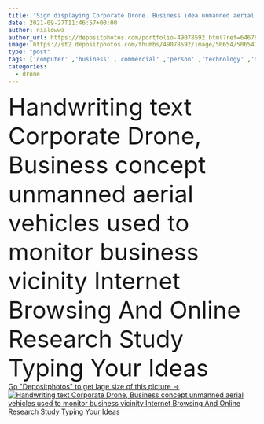 ```yaml
---
title: 'Sign displaying Corporate Drone. Business idea unmanned aerial vehicles used to monitor business vicinity Internet Browsing And Online Research Study Typing Your Ideas'
date: 2021-09-27T11:46:57+00:00
author: nialowwa
author_url: https://depositphotos.com/portfolio-49078592.html?ref=64678756
image: https://st2.depositphotos.com/thumbs/49078592/image/50654/506541958/api_thumb_450.jpg?forcejpeg=true
type: "post"
tags: ['computer' ,'business' ,'commercial' ,'person' ,'technology' ,'dark' ,'modern' ,'architecture' ,'center' ,'city' ,'corporate' ,'display' ,'screen' ,'operator' ,'working' ,'global' ,'data' ,'professional' ,'room' ,'information' ,'security' ,'secret' ,'navigation' ,'system' ,'military' ,'watching' ,'plan' ,'control' ,'surveillance' ,'guide' ,'government' ,'facility' ,'aviation' ,'Pilot' ,'mission' ,'monitoring' ,'gps' ,'operation' ,'enterprise' ,'controller' ,'specialist' ,'talent' ,'agency' ,'monitors' ,'drone' ]
categories: 
  - drone
---
```

<div aling="center">
            <font size="60"> Handwriting text Corporate Drone, Business concept unmanned aerial vehicles used to monitor business vicinity Internet Browsing And Online Research Study Typing Your Ideas</font>   
</div>
<div>
    <a href='https://st2.depositphotos.com/thumbs/49078592/image/50654/506541958/api_thumb_450.jpg?forcejpeg=true?ref=64678756' target=_blank > Go "Depositphotos" to get lage size of this picture ->
        <img href='https://st2.depositphotos.com/thumbs/49078592/image/50654/506541958/api_thumb_450.jpg?forcejpeg=true?ref=64678756' src='https://st2.depositphotos.com/49078592/50654/i/950/depositphotos_506541958-stock-photo-sign-displaying-corporate-drone-business.jpg?forcejpeg=true' alt='Handwriting text Corporate Drone, Business concept unmanned aerial vehicles used to monitor business vicinity Internet Browsing And Online Research Study Typing Your Ideas' >
    </a>
</div>
